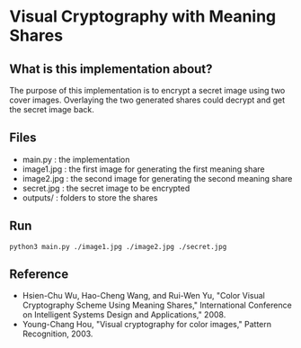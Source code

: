 # Visual Cryptography with Meaning Shares 


## What is this implementation about?
The purpose of this implementation is to encrypt a secret image using two cover images.
Overlaying the two generated shares could decrypt and get the secret image back.

## Files
- main.py : the implementation
- image1.jpg : the first image for generating the first meaning share
- image2.jpg : the second image for generating the second  meaning share
- secret.jpg : the secret image to be encrypted
- outputs/ : folders to store the shares

## Run
```
python3 main.py ./image1.jpg ./image2.jpg ./secret.jpg
```

## Reference
- Hsien-Chu Wu, Hao-Cheng Wang, and Rui-Wen Yu, "Color Visual Cryptography Scheme Using Meaning Shares," International Conference on Intelligent Systems Design and Applications," 2008.
- Young-Chang Hou, "Visual cryptography for color images," Pattern Recognition, 2003. 
